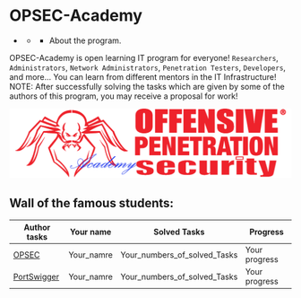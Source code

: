 # OPSEC-Academy

- - - About the program.

OPSEC-Academy is open learning IT program for everyone! `Researchers`, `Administrators`, `Network Administrators`, `Penetration Testers`, `Developers`, and more...
You can learn from different mentors in the IT Infrastructure!
NOTE: After successfully solving the tasks which are given by some of the authors of this program, you may receive a proposal for work!

![](https://github.com/Offensive-Penetration-Security/OPSEC-Academy/blob/main/Docs/logo300-Academy.png)

## Wall of the famous students:

| Author tasks | Your name | Solved Tasks | Progress |
| ------------- | ------------- | ------------ | ----------- |
|[OPSEC](https://github.com/Offensive-Penetration-Security/OPSEC-Academy/tree/main/Authors_of_Tasks/OPSEC) | Your_namre |Your_numbers_of_solved_Tasks | Your progress |
|[PortSwigger](https://portswigger.net/web-security/all-labs) | Your_namre | Your_numbers_of_solved_Tasks | Your progress |
